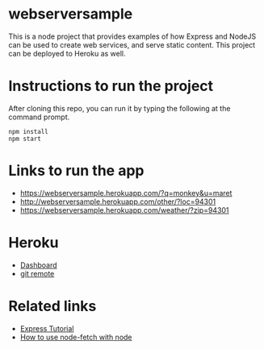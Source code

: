# webserversample
This is a node project that provides examples of how Express and NodeJS can be
used to create web services, and serve static content. This project can be
deployed to Heroku as well.

# Instructions to run the project
After cloning this repo, you can run it by typing the following at the command
prompt.
```
npm install
npm start
```

# Links to run the app
- https://webserversample.herokuapp.com/?q=monkey&u=maret
- http://webserversample.herokuapp.com/other/?loc=94301
- https://webserversample.herokuapp.com/weather/?zip=94301

# Heroku
- [Dashboard](https://dashboard.heroku.com/apps/homefinanceapp/settings)
- [git remote](https://git.heroku.com/homefinanceapp.git)

# Related links
- [Express Tutorial](https://scotch.io/tutorials/use-expressjs-to-get-url-and-post-parameters)
- [How to use node-fetch with node](https://blogs.missouristate.edu/cio/2016/01/14/fetching-data-over-http-with-nodejs-using-node-fetch/)